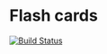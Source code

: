# Flash cards

[![Build Status](https://secure.travis-ci.org/pustovalov/app.svg?branch=master)](http://travis-ci.org/pustovalov/app?branch=master)
